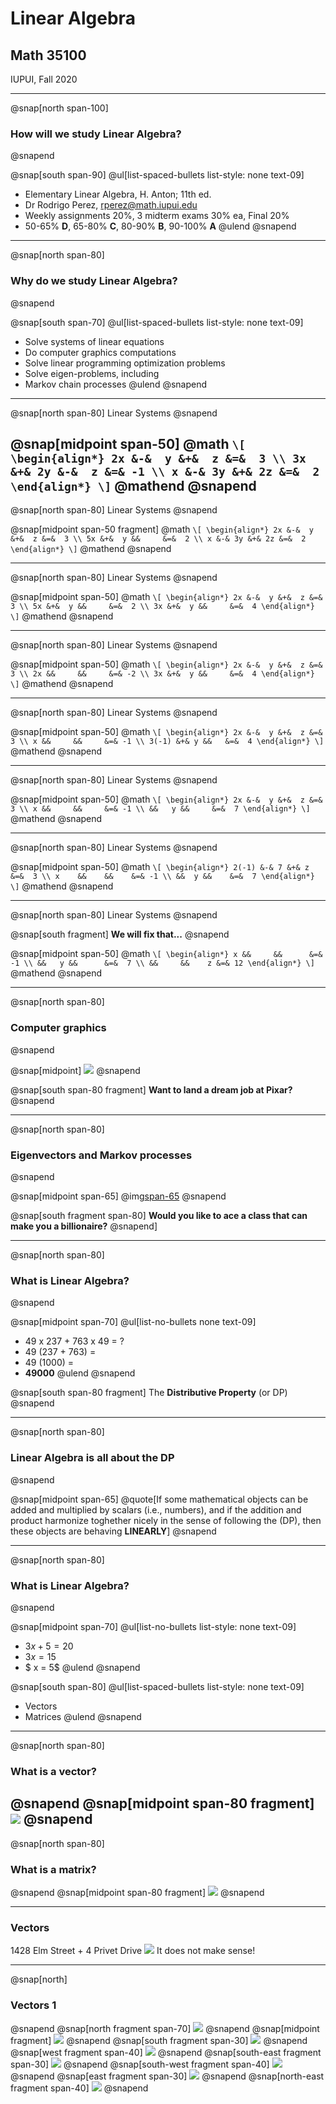 # **Linear Algebra**

## Math 35100

IUPUI, Fall 2020

---
@snap[north span-100]
### **How** will we study Linear Algebra?
@snapend

@snap[south span-90]
@ul[list-spaced-bullets list-style: none text-09]
- Elementary Linear Algebra, H. Anton; 11th ed.
- Dr Rodrigo Perez, rperez@math.iupui.edu
- Weekly assignments 20%, 3 midterm exams 30% ea, Final 20%
- 50-65% **D**, 65-80% **C**, 80-90% **B**, 90-100% **A**
@ulend @snapend

---
@snap[north span-80]
### **Why** do we study Linear Algebra?
@snapend

@snap[south span-70]
@ul[list-spaced-bullets list-style: none text-09]
- Solve systems of linear equations
- Do computer graphics computations
- Solve linear programming optimization problems
- Solve eigen-problems, including
- Markov chain processes
@ulend @snapend

---
@snap[north span-80]
Linear Systems
@snapend

@snap[midpoint span-50]
@math
`\[
   \begin{align*}
     2x &-&  y &+&  z &=&  3 \\
     3x &+& 2y &-&  z &=& -1 \\
      x &-& 3y &+& 2z &=&  2
   \end{align*}
\]`
@mathend @snapend
---
@snap[north span-80]
Linear Systems
@snapend

@snap[midpoint span-50 fragment]
@math
`\[
   \begin{align*}
     2x &-&  y &+&  z &=&  3 \\
     5x &+&  y &&     &=&  2 \\
      x &-& 3y &+& 2z &=&  2
   \end{align*}
  \]`
@mathend @snapend

---
@snap[north span-80]
Linear Systems
@snapend

@snap[midpoint span-50]
@math
`\[
   \begin{align*}
     2x &-&  y &+&  z &=&  3 \\
     5x &+&  y &&     &=&  2 \\
     3x &+&  y &&     &=&  4
   \end{align*}
  \]`
@mathend @snapend

---
@snap[north span-80]
Linear Systems
@snapend

@snap[midpoint span-50]
@math
`\[
   \begin{align*}
     2x &-&  y &+&  z &=&  3 \\
     2x &&     &&     &=& -2 \\
     3x &+&  y &&     &=&  4
   \end{align*}
  \]`
@mathend @snapend

---
@snap[north span-80]
Linear Systems
@snapend

@snap[midpoint span-50]
@math
`\[
   \begin{align*}
     2x &-&  y &+&  z &=&  3 \\
      x &&     &&     &=& -1 \\
     3(-1) &+& y &&   &=&  4
   \end{align*}
  \]`
@mathend @snapend

---
@snap[north span-80]
Linear Systems
@snapend

@snap[midpoint span-50]
@math
`\[
   \begin{align*}
     2x &-&  y &+&  z &=&  3 \\
      x &&     &&     &=& -1 \\
        &&   y &&     &=&  7
   \end{align*}
  \]`
@mathend @snapend

---
@snap[north span-80]
Linear Systems
@snapend

@snap[midpoint span-50]
@math
`\[
   \begin{align*}
     2(-1) &-& 7 &+& z &=&  3 \\
      x    &&    &&    &=& -1 \\
           &&  y &&    &=&  7
   \end{align*}
  \]`
@mathend @snapend

---
@snap[north span-80]
Linear Systems
@snapend

@snap[south fragment]
**We will fix that...**
@snapend

@snap[midpoint span-50]
@math
`\[
   \begin{align*}
      x &&     &&      &=& -1 \\
        &&   y &&      &=&  7 \\
        &&     &&    z &=& 12
   \end{align*}
  \]`
@mathend @snapend



---
@snap[north span-80]
### Computer graphics
@snapend

@snap[midpoint]
[![](https://img.youtube.com/vi/SMAnlPTmAwE/0.jpg)](https://www.youtube.com/watch?v=SMAnlPTmAwE)
@snapend

@snap[south span-80 fragment]
**Want to land a dream job at Pixar?**
@snapend

---
@snap[north span-80]
### Eigenvectors and Markov processes
@snapend

@snap[midpoint span-65]
@img[span-65](assets/img/googlePagerank.jpg)
@snapend

@snap[south fragment span-80]
**Would you like to ace a class that can make you a billionaire?**
@snapend]

---
@snap[north span-80]
### **What** is Linear Algebra?
@snapend

@snap[midpoint span-70]
@ul[list-no-bullets none text-09]
- 49 x 237  +  763 x 49  =  ?
- 49 (237 + 763) =
- 49    (1000)   =
- **49000**
@ulend @snapend

@snap[south span-80 fragment]
The **Distributive Property** (or DP)
@snapend

---
@snap[north span-80]
### Linear Algebra is all about the DP
@snapend

@snap[midpoint span-65]
@quote[If some mathematical objects can be added and multiplied
 by scalars (i.e., numbers), and if the addition and product
 harmonize toghether nicely in the sense of following the (DP),
 then these objects are behaving **LINEARLY**]
@snapend


---
@snap[north span-80]
### **What** is Linear Algebra?
@snapend

@snap[midpoint span-70]
@ul[list-no-bullets list-style: none text-09]
- $3x + 5 = 20$
- $3x     = 15$
- $ x     =  5$
@ulend @snapend

@snap[south span-80]
@ul[list-spaced-bullets list-style: none text-09]
- Vectors
- Matrices
@ulend @snapend

---
@snap[north span-80]
### What is a **vector**?
@snapend
@snap[midpoint span-80 fragment]
![](assets/img/vector.png)
@snapend
---
@snap[north span-80]
### What is a **matrix**?
@snapend
@snap[midpoint span-80 fragment]
![](assets/img/matrix.jpg)
@snapend

---

### Vectors
1428 Elm Street + 4 Privet Drive
![](assets/img/chewbacca.jpeg)
It does not make sense!


---
@snap[north]
### Vectors 1
@snapend
@snap[north fragment span-70]
![](assets/img/pointing.jpg)
@snapend
@snap[midpoint fragment]
![](assets/img/fingerPointing9.jpeg)
@snapend
@snap[south fragment span-30]
![](assets/img/fingerPointing19.png)
@snapend
@snap[west fragment span-40]
![](assets/img/fingerPointing18.gif)
@snapend
@snap[south-east fragment span-30]
![](assets/img/fingerPointing14.png)
@snapend
@snap[south-west fragment span-40]
![](assets/img/fingerPointing16.gif)
@snapend
@snap[east fragment span-30]
![](assets/img/fingerPointing22.gif)
@snapend
@snap[north-east fragment span-40]
![](assets/img/fingerPointing8.jpeg)
@snapend
